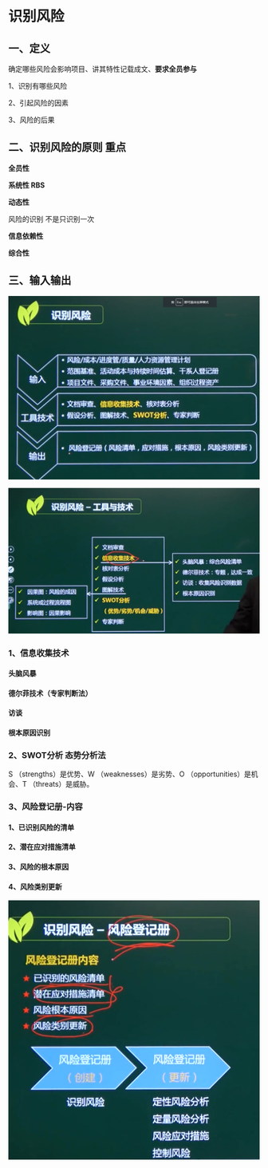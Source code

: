 # 识别风险

## 一、定义

确定哪些风险会影响项目、讲其特性记载成文、**要求全员参与**

1、识别有哪些风险

2、引起风险的因素

3、风险的后果





## 二、识别风险的原则 重点

**全员性**

**系统性  RBS**

**动态性**

风险的识别 不是只识别一次

**信息依赖性**

**综合性**



## 三、输入输出

![image-20210420153146033](../picture/image-20210420153146033.png)





![image-20210420153258807](../picture/image-20210420153258807.png)

### 1、信息收集技术

#### 头脑风暴

#### 德尔菲技术（专家判断法）

#### 访谈

#### 根本原因识别

### 2、SWOT分析  态势分析法



S （strengths）是优势、W （weaknesses）是劣势、O （opportunities）是机会、T （threats）是威胁。



### 3、风险登记册-内容

#### 1、已识别风险的清单

#### 2、潜在应对措施清单

#### 3、风险的根本原因

#### 4、风险类别更新



![image-20210420154617466](../picture/image-20210420154617466.png)





























































































